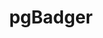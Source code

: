 ---
codehost: https://github.com/dalibo/pgbadger
logohandle: dalibo_pgbadger
sort: pgbadger
title: pgBadger
website: http://dalibo.github.io/pgbadger/
---